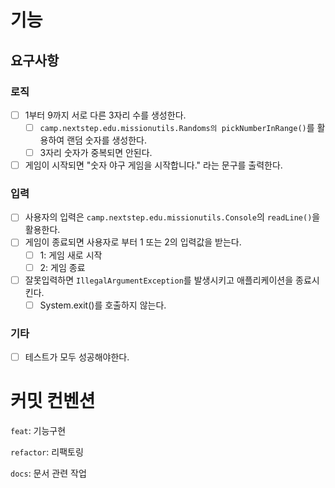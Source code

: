 # 기능

## 요구사항
### 로직
- [ ] 1부터 9까지 서로 다른 3자리 수를 생성한다.
    - [ ] `camp.nextstep.edu.missionutils.Randoms의 pickNumberInRange()`를 활용하여 랜덤 숫자를 생성한다.
    - [ ] 3자리 숫자가 중복되면 안된다.
- [ ] 게임이 시작되면 "숫자 야구 게임을 시작합니다." 라는 문구를 출력한다.

### 입력
- [ ] 사용자의 입력은 `camp.nextstep.edu.missionutils.Console`의 `readLine()`을 활용한다.
- [ ] 게임이 종료되면 사용자로 부터 1 또는 2의 입력값을 받는다.
  - [ ] 1: 게임 새로 시작
  - [ ] 2: 게임 종료
- [ ] 잘못입력하면 `IllegalArgumentException`를 발생시키고 애플리케이션을 종료시킨다.
  - [ ] System.exit()를 호출하지 않는다.

### 기타
- [ ] 테스트가 모두 성공해야한다.

# 커밋 컨벤션

`feat`: 기능구현

`refactor`: 리팩토링

`docs`: 문서 관련 작업